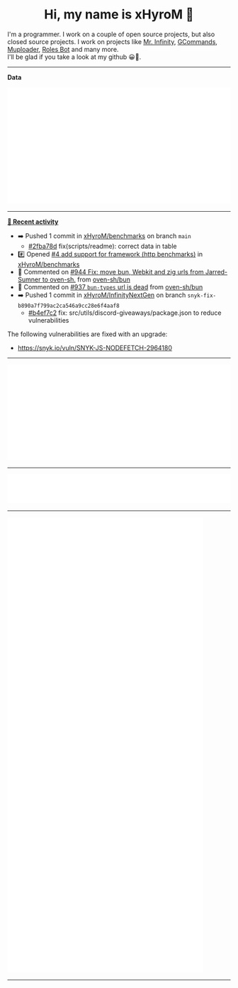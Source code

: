 <p align="center">
    <!-- <img src="https://avatars.githubusercontent.com/u/56601352" width="192" alt="hyro's pfp" /> -->
    <h1 align="center">Hi, my name is xHyroM 👋</h1>
</p>

I'm a programmer. I work on a couple of open source projects, but also closed source projects. I work on projects like [Mr. Infinity](https://discord.com/oauth2/authorize?client_id=720321585625694239&scope=bot%20applications.commands&permissions=8&redirect_uri=https://blobs.gq/imanager&prompt=consent&response_type=code), [GCommands](https://github.com/Garlic-Team/GCommands), [Muploader](https://github.com/xHyroM/Muploader), [Roles Bot](https://github.com/xHyroM/roles-bot) and many more.  
I'll be glad if you take a look at my github 😀👀.

___
**Data**

<img src="https://github.com/xHyroM/xHyroM/blob/master/.cache/base.svg">

___

**[📰 Recent activity](https://github.com/xHyroM)**
* ➡️ Pushed 1 commit in [xHyroM/benchmarks](https://github.com/xHyroM/benchmarks) on branch `main`
  * [#2fba78d](https://github.com/xHyroM/benchmarks/commit/2fba78d) fix(scripts/readme): correct data in table
* #️⃣ Opened [#4 add support for framework (http benchmarks)](https://github.com/xHyroM/benchmarks/issues/4) in [xHyroM/benchmarks](https://github.com/xHyroM/benchmarks)
* 💬 Commented on [#944 Fix: move bun, Webkit and zig urls from Jarred-Sumner to oven-sh.](https://github.com/oven-sh/bun/issues/944) from [oven-sh/bun](https://github.com/oven-sh/bun)
* 💬 Commented on [#937 `bun-types` url is dead](https://github.com/oven-sh/bun/issues/937) from [oven-sh/bun](https://github.com/oven-sh/bun)
* ➡️ Pushed 1 commit in [xHyroM/InfinityNextGen](https://github.com/xHyroM/InfinityNextGen) on branch `snyk-fix-b890a7f799ac2ca546a9cc28e6f4aaf8`
  * [#b4ef7c2](https://github.com/xHyroM/InfinityNextGen/commit/b4ef7c2) fix: src/utils/discord-giveaways/package.json to reduce vulnerabilities

The following vulnerabilities are fixed with an upgrade:
- https://snyk.io/vuln/SNYK-JS-NODEFETCH-2964180


___

<img src="https://github.com/xHyroM/xHyroM/blob/master/.cache/isocalendar.svg">

___

<img src="https://github.com/xHyroM/xHyroM/blob/master/.cache/languages.svg">

___

<img src="https://github.com/xHyroM/xHyroM/blob/master/.cache/achievements.svg">

___
